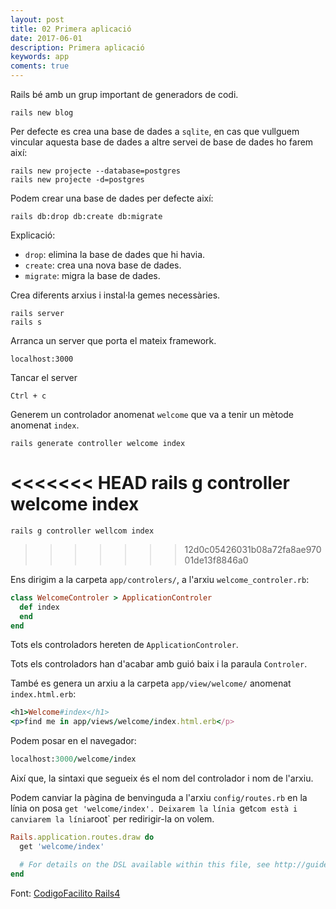 ```yaml
---
layout: post
title: 02 Primera aplicació
date: 2017-06-01
description: Primera aplicació
keywords: app
coments: true
---
```


Rails bé amb un grup important de generadors de codi.

    rails new blog

Per defecte es crea una base de dades a `sqlite`, en cas que vullguem vincular aquesta base de dades a altre servei de base de dades ho farem així:

    rails new projecte --database=postgres
    rails new projecte -d=postgres

Podem crear una base de dades per defecte així:

    rails db:drop db:create db:migrate

Explicació:

- `drop`: elimina la base de dades que hi havia.
- `create`: crea una nova base de dades.
- `migrate`: migra la base de dades.

Crea diferents arxius i instal·la gemes necessàries.

    rails server
    rails s

Arranca un server que porta el mateix framework.

    localhost:3000

Tancar el server

    Ctrl + c

Generem un controlador anomenat `welcome` que va a tenir un mètode anomenat `index`.

    rails generate controller welcome index
<<<<<<< HEAD
    rails g controller welcome index
=======
    rails g controller wellcom index
>>>>>>> 12d0c05426031b08a72fa8ae97001de13f8846a0

Ens dirigim a la carpeta `app/controlers/`, a l'arxiu `welcome_controler.rb`:

```ruby
class WelcomeControler > ApplicationControler
  def index
  end
end
```
Tots els controladors hereten de `ApplicationControler`.

Tots els controladors han d'acabar amb guió baix i la paraula `Controler`.

També es genera un arxiu a la carpeta `app/view/welcome/` anomenat `index.html.erb`:

```ruby
<h1>Welcome#index</h1>
<p>find me in app/views/welcome/index.html.erb</p>
```
Podem posar en el navegador:

```ruby
localhost:3000/welcome/index
```

Així que, la sintaxi que segueix és el nom del controlador i nom de l'arxiu.

Podem canviar la pàgina de benvinguda a l'arxiu `config/routes.rb` en la línia on posa `get 'welcome/index'. Deixarem la línia `get` com està i canviarem la línia `root` per redirigir-la on volem.

```ruby
Rails.application.routes.draw do
  get 'welcome/index'

  # For details on the DSL available within this file, see http://guides.rubyonrails.org/routing.html
end
```


Font: [CodigoFacilito Rails4](http://codigofacilito.com/videos/curso_de_ruby_on_rails_desde_cero_primer_aplicacion)




